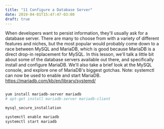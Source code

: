 ```yaml
---
title: "11 Configure a Database Server"
date: 2019-04-01T15:47:47-03:00
draft: true
---
```


When developers want to persist information, they'll usually ask for a database server. There are many to choose from with a variety of different features and niches, but the most popular would probably come down to a race between MySQL and MariaDB, which is good because MariaDB is a direct drop-in replacement for MySQL. In this lesson, we'll talk a little bit about some of the database servers available out there, and specifically install and configure MariaDB. We'll also take a brief look at the MySQL console, and explore one of MariaDB's biggest gotchas.
Note: systemctl can now be used to enable and start MariaDB. https://mariadb.com/kb/en/library/systemd/

```bash

yum install mariadb-server mariadb
# apt-get install mariadb-server mariadb-client

mysql_secure_installation

systemctl enable mariadb
systemctl start mariadb
```